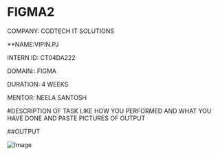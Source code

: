 # FIGMA2
COMPANY: CODTECH IT SOLUTIONS

**NAME:VIPIN.PJ

INTERN ID: CT04DA222

DOMAIN:: FIGMA

DURATION: 4 WEEKS

MENTOR: NEELA SANTOSH

#DESCRIPTION OF TASK LIKE HOW YOU PERFORMED AND WHAT YOU HAVE DONE AND PASTE PICTURES OF OUTPUT

##OUTPUT

![Image](https://github.com/user-attachments/assets/c6cf76c3-4ac8-468d-ac6a-2258d60b2e61)
